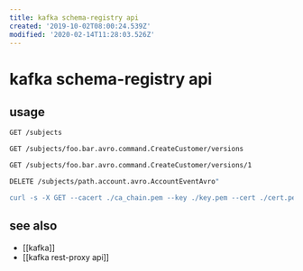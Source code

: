 ```yaml
---
title: kafka schema-registry api
created: '2019-10-02T08:00:24.539Z'
modified: '2020-02-14T11:28:03.526Z'
---
```


# kafka schema-registry api

## usage
```sh
GET /subjects

GET /subjects/foo.bar.avro.command.CreateCustomer/versions

GET /subjects/foo.bar.avro.command.CreateCustomer/versions/1

DELETE /subjects/path.account.avro.AccountEventAvro"

curl -s -X GET --cacert ./ca_chain.pem --key ./key.pem --cert ./cert.pem 
```

## see also
- [[kafka]]
- [[kafka rest-proxy api]]
